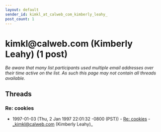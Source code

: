 ```yaml
---
layout: default
sender_id: kimkl_at_calweb_com_kimberly_leahy_
post_count: 1
---
```


# kimkl<span>@</span>calweb.com (Kimberly Leahy) (1 post)

_Be aware that many list participants used multiple email addresses over their time active on the list. As such this page may not contain all threads available._

## Threads

### Re: cookies
+ 1997-01-03 (Thu, 2 Jan 1997 22:01:32 -0800 (PST)) - [Re: cookies](/archive/1997/01/5c10952c42f30a862720601c3e1bf564617307dfb775a0743bf6cd93c3e373f1) - _kimkl@calweb.com (Kimberly Leahy)_

